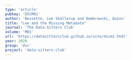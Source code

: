 ```yaml
---
type: 'article'
pubkey: 'DSCM01'
author: 'Bessette, Lee Skallerup and Dombrowski, Quinn'
title: "Lee and the Missing Metadata"
journal: 'The Data-Sitters Club'
volume: 'M01'
url: 'https://datasittersclub.github.io/site/dscm1.html'
year: 2020
group: 'dsc'
project: 'data-sitters-club'
---
```

